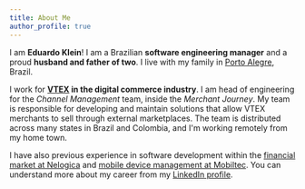 ```yaml
---
title: About Me
author_profile: true
---
```


I am **Eduardo Klein**! I am a Brazilian **software engineering manager** and a proud **husband and father of two**. I live with my family in [Porto Alegre](https://en.wikipedia.org/wiki/Porto_Alegre), Brazil.

I work for **[VTEX](/about/vtex) in the digital commerce industry**. I am head of engineering for the *Channel Management* team, inside the *Merchant Journey*. My team is responsible for developing and maintain solutions that allow VTEX merchants to sell through external marketplaces. The team is distributed across many states in Brazil and Colombia, and I'm working remotely from my home town.

I have also previous experience in software development within the [financial market at Nelogica](/about/nelogica) and [mobile device management at Mobiltec](http://www.mobiltec.com.br). You can understand more about my career from my [LinkedIn profile](https://www.linkedin.com/in/eduardopklein).